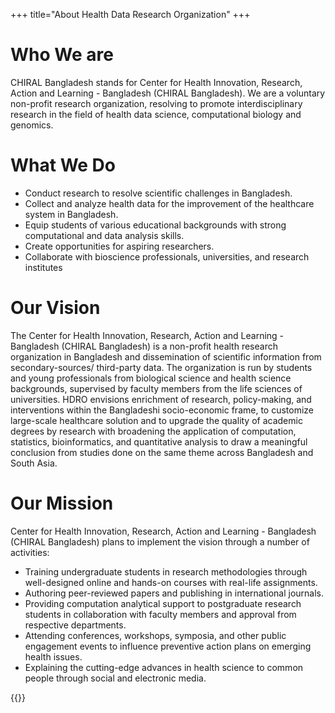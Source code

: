 +++
title="About Health Data Research Organization"
+++

# Who We are
CHIRAL Bangladesh stands for Center for Health Innovation, Research, Action and Learning - Bangladesh (CHIRAL Bangladesh). We are a voluntary non-profit research organization, resolving to promote interdisciplinary research in the field of health data science, computational biology and genomics.

# What We Do
- Conduct research to resolve scientific challenges in Bangladesh.
- Collect and analyze health data for the improvement of the healthcare system in Bangladesh.
- Equip students of various educational backgrounds with strong computational and data analysis skills.
- Create opportunities for aspiring researchers.
- Collaborate with bioscience professionals, universities, and research institutes


# Our Vision
The Center for Health Innovation, Research, Action and Learning - Bangladesh (CHIRAL Bangladesh) is a non-profit health research organization in Bangladesh and dissemination of scientific information from secondary-sources/ third-party data. The organization is run by students and young professionals from biological science and health science backgrounds, supervised by faculty members from the life sciences of universities. HDRO envisions enrichment of research, policy-making, and interventions within the Bangladeshi socio-economic frame, to customize large-scale healthcare solution and to upgrade the quality of academic degrees by research with broadening the application of computation, statistics, bioinformatics, and quantitative analysis to draw a meaningful conclusion from studies done on the same theme across Bangladesh and South Asia.

# Our Mission
Center for Health Innovation, Research, Action and Learning - Bangladesh (CHIRAL Bangladesh) plans to implement the vision through a number of activities:

- Training undergraduate students in research methodologies through well-designed online and hands-on courses with real-life assignments.
- Authoring peer-reviewed papers and publishing in international journals.
- Providing computation analytical support to postgraduate research students in collaboration with faculty members and approval from respective departments.
- Attending conferences, workshops, symposia, and other public engagement events to influence preventive action plans on emerging health issues.
- Explaining the cutting-edge advances in health science to common people through social and electronic media.

{{<youtube CRk7oaGQvQY>}}

